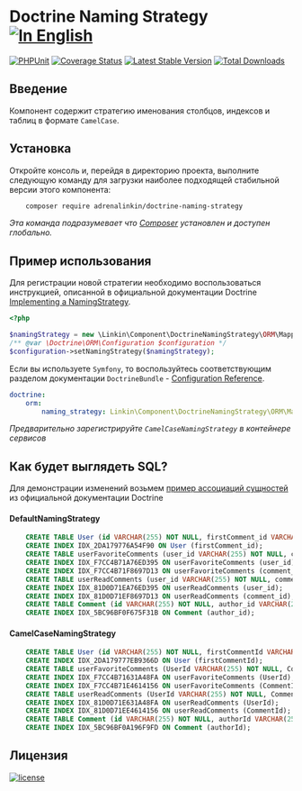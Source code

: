 Doctrine Naming Strategy [![In English](https://img.shields.io/badge/Switch_To-English-green.svg?style=flat-square)](./README.md)
========================

[![PHPUnit](https://github.com/adrenalinkin/doctrine-naming-strategy/workflows/UnitTests/badge.svg)](https://github.com/adrenalinkin/doctrine-naming-strategy/actions/workflows/unit-tests.yml)
[![Coverage Status](https://coveralls.io/repos/github/adrenalinkin/doctrine-naming-strategy/badge.svg?branch=master)](https://coveralls.io/github/adrenalinkin/doctrine-naming-strategy?branch=master)
[![Latest Stable Version](https://poser.pugx.org/adrenalinkin/doctrine-naming-strategy/v/stable)](https://packagist.org/packages/adrenalinkin/doctrine-naming-strategy)
[![Total Downloads](https://poser.pugx.org/adrenalinkin/doctrine-naming-strategy/downloads)](https://packagist.org/packages/adrenalinkin/doctrine-naming-strategy)

Введение
--------

Компонент содержит стратегию именования столбцов, индексов и таблиц в формате `CamelCase`.

Установка
---------

Откройте консоль и, перейдя в директорию проекта, выполните следующую команду для загрузки наиболее подходящей
стабильной версии этого компонента:
```bash
    composer require adrenalinkin/doctrine-naming-strategy
```
*Эта команда подразумевает что [Composer](https://getcomposer.org) установлен и доступен глобально.*

Пример использования
--------------------

Для регистрации новой стратегии необходимо воспользоваться инструкцией, описанной в официальной
документации Doctrine [Implementing a NamingStrategy](https://www.doctrine-project.org/projects/doctrine-orm/en/current/reference/namingstrategy.html).

```php
<?php

$namingStrategy = new \Linkin\Component\DoctrineNamingStrategy\ORM\Mapping\CamelCaseNamingStrategy();
/** @var \Doctrine\ORM\Configuration $configuration */
$configuration->setNamingStrategy($namingStrategy);
```

Если вы используете `Symfony`, то воспользуйтесь соответствующим разделом документации `DoctrineBundle` -
[Configuration Reference](https://symfony.com/doc/master/bundles/DoctrineBundle/configuration.html).

```yaml
doctrine:
    orm:
        naming_strategy: Linkin\Component\DoctrineNamingStrategy\ORM\Mapping\CamelCaseNamingStrategy
```
*Предварительно зарегистрируйте `CamelCaseNamingStrategy` в контейнере сервисов*

Как будет выглядеть SQL?
------------------------

Для демонстрации изменений возьмем 
[пример ассоциаций сущностей](https://www.doctrine-project.org/projects/doctrine-orm/en/2.12/reference/working-with-associations.html#association-example-entities)
из официальной документации Doctrine

#### DefaultNamingStrategy
```sql
    CREATE TABLE User (id VARCHAR(255) NOT NULL, firstComment_id VARCHAR(255) DEFAULT NULL, PRIMARY KEY(id));
    CREATE INDEX IDX_2DA179776A54F90 ON User (firstComment_id);
    CREATE TABLE userFavoriteComments (user_id VARCHAR(255) NOT NULL, comment_id VARCHAR(255) NOT NULL, PRIMARY KEY(user_id, comment_id));
    CREATE INDEX IDX_F7CC4B71A76ED395 ON userFavoriteComments (user_id);
    CREATE INDEX IDX_F7CC4B71F8697D13 ON userFavoriteComments (comment_id);
    CREATE TABLE userReadComments (user_id VARCHAR(255) NOT NULL, comment_id VARCHAR(255) NOT NULL, PRIMARY KEY(user_id, comment_id));
    CREATE INDEX IDX_81D0D71EA76ED395 ON userReadComments (user_id);
    CREATE INDEX IDX_81D0D71EF8697D13 ON userReadComments (comment_id);
    CREATE TABLE Comment (id VARCHAR(255) NOT NULL, author_id VARCHAR(255) DEFAULT NULL, PRIMARY KEY(id));
    CREATE INDEX IDX_5BC96BF0F675F31B ON Comment (author_id);
```

#### CamelCaseNamingStrategy
```sql
    CREATE TABLE User (id VARCHAR(255) NOT NULL, firstCommentId VARCHAR(255) DEFAULT NULL, PRIMARY KEY(id));
    CREATE INDEX IDX_2DA179777EB9366D ON User (firstCommentId);
    CREATE TABLE userFavoriteComments (UserId VARCHAR(255) NOT NULL, CommentId VARCHAR(255) NOT NULL, PRIMARY KEY(UserId, CommentId));
    CREATE INDEX IDX_F7CC4B71631A48FA ON userFavoriteComments (UserId);
    CREATE INDEX IDX_F7CC4B71E4614156 ON userFavoriteComments (CommentId);
    CREATE TABLE userReadComments (UserId VARCHAR(255) NOT NULL, CommentId VARCHAR(255) NOT NULL, PRIMARY KEY(UserId, CommentId));
    CREATE INDEX IDX_81D0D71E631A48FA ON userReadComments (UserId);
    CREATE INDEX IDX_81D0D71EE4614156 ON userReadComments (CommentId);
    CREATE TABLE Comment (id VARCHAR(255) NOT NULL, authorId VARCHAR(255) DEFAULT NULL, PRIMARY KEY(id));
    CREATE INDEX IDX_5BC96BF0A196F9FD ON Comment (authorId);
```

Лицензия
--------

[![license](https://img.shields.io/badge/License-MIT-green.svg?style=flat-square)](./LICENSE)
